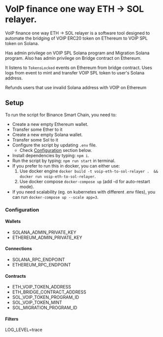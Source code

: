# VoIP finance one way ETH -> SOL relayer.

VoIP finance one way ETH -> SOL relayer is a software tool designed to automate the bridging of VOIP ERC20 token on EThereum to VOIP SPL token on Solana.

Has admin privilege on VOIP SPL Solana program and Migration Solana program.
Also has admin privilege on Bridge contract on Ethereum.

It listens to `TokensLocked` events on Ethereum from bridge contract.
Uses logs from event to mint and transfer VOIP SPL token to user's Solana address.

Refunds users that use invalid Solana address with VOIP on Ethereum

## Setup

To run the script for Binance Smart Chain, you need to:

- Create a new empty Ethereum wallet.
- Transfer some Ether to it
- Create a new empty Solana wallet.
- Transfer some Sol to it
- Configure the script by updating `.env` file.
  - Check [Configuration](#configuration) section below.
- Install dependencies by typing: `npm i`.
- Run the script by typing: `npm run start` in terminal.
- If you prefer to run this in docker, you can either use:
  1. Use docker engine `docker build -t voip-eth-to-sol-relayer .  && docker run voip-eth-to-sol-relayer`.
  2. Use docker compose `docker-compose up` (add -d for auto-restart mode).
- If you need scalability (eg. on kubernetes with different .env files), you can run `docker-compose up --scale app=3`.

### Configuration

#### Wallets

- SOLANA_ADMIN_PRIVATE_KEY
- ETHEREUM_ADMIN_PRIVATE_KEY

#### Connections

- SOLANA_RPC_ENDPOINT
- ETHEREUM_RPC_ENDPOINT

#### Contracts

- ETH_VOIP_TOKEN_ADDRESS
- ETH_BRIDGE_CONTRACT_ADDRESS
- SOL_VOIP_TOKEN_PROGRAM_ID
- SOL_VOIP_TOKEN_MINT
- SOL_MIGRATION_PROGRAM_ID

#### Filters

LOG_LEVEL=trace